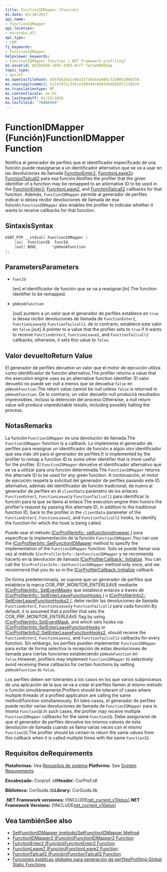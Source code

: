 ```yaml
---
title: FunctionIDMapper (Función)
ms.date: 03/30/2017
api_name:
- FunctionIDMapper
api_location:
- mscorwks.dll
api_type:
- COM
f1_keywords:
- FunctionIDMapper
helpviewer_keywords:
- FunctionIDMapper function [.NET Framework profiling]
ms.assetid: b8205b60-1893-4303-8cff-7ac5a00892aa
topic_type:
- apiref
ms.openlocfilehash: d5bf6626e2c6ba15fa9a5da08bcf2d9052866750
ms.sourcegitcommit: b11efd71c3d5ce3d9449c8d4345481b9f21392c6
ms.translationtype: MT
ms.contentlocale: es-ES
ms.lasthandoff: 01/29/2020
ms.locfileid: "76866949"
---
```

# <a name="functionidmapper-function"></a><span data-ttu-id="023b5-102">FunctionIDMapper (Función)</span><span class="sxs-lookup"><span data-stu-id="023b5-102">FunctionIDMapper Function</span></span>
<span data-ttu-id="023b5-103">Notifica al generador de perfiles que el identificador especificado de una función puede reasignarse a un identificador alternativo que se va a usar en las devoluciones de llamada [FunctionEnter2](functionenter2-function.md), [FunctionLeave2](functionleave2-function.md)y [FunctionTailcall2](functiontailcall2-function.md) para esa función.</span><span class="sxs-lookup"><span data-stu-id="023b5-103">Notifies the profiler that the given identifier of a function may be remapped to an alternative ID to be used in the [FunctionEnter2](functionenter2-function.md), [FunctionLeave2](functionleave2-function.md), and [FunctionTailcall2](functiontailcall2-function.md) callbacks for that function.</span></span> <span data-ttu-id="023b5-104">Además, `FunctionIDMapper` permite al generador de perfiles indicar si desea recibir devoluciones de llamada de esa función.</span><span class="sxs-lookup"><span data-stu-id="023b5-104">`FunctionIDMapper` also enables the profiler to indicate whether it wants to receive callbacks for that function.</span></span>  
  
## <a name="syntax"></a><span data-ttu-id="023b5-105">Sintaxis</span><span class="sxs-lookup"><span data-stu-id="023b5-105">Syntax</span></span>  
  
```cpp  
UINT_PTR __stdcall FunctionIDMapper (  
    [in]  FunctionID  funcId,   
    [out] BOOL       *pbHookFunction  
);  
```  
  
## <a name="parameters"></a><span data-ttu-id="023b5-106">Parameters</span><span class="sxs-lookup"><span data-stu-id="023b5-106">Parameters</span></span>

- `funcId`

  <span data-ttu-id="023b5-107">\[en] el identificador de función que se va a reasignar.</span><span class="sxs-lookup"><span data-stu-id="023b5-107">\[in] The function identifier to be remapped.</span></span>

- `pbHookFunction`

  <span data-ttu-id="023b5-108">\[out] puntero a un valor que el generador de perfiles establece en `true` si desea recibir devoluciones de llamada de `FunctionEnter2`, `FunctionLeave2`y `FunctionTailcall2`. de lo contrario, establece este valor en `false`.</span><span class="sxs-lookup"><span data-stu-id="023b5-108">\[out] A pointer to a value that the profiler sets to `true` if it wants to receive `FunctionEnter2`, `FunctionLeave2`, and `FunctionTailcall2` callbacks; otherwise, it sets this value to `false`.</span></span>

## <a name="return-value"></a><span data-ttu-id="023b5-109">Valor devuelto</span><span class="sxs-lookup"><span data-stu-id="023b5-109">Return Value</span></span>  
 <span data-ttu-id="023b5-110">El generador de perfiles devuelve un valor que el motor de ejecución utiliza como identificador de función alternativo.</span><span class="sxs-lookup"><span data-stu-id="023b5-110">The profiler returns a value that the execution engine uses as an alternative function identifier.</span></span> <span data-ttu-id="023b5-111">El valor devuelto no puede ser null a menos que se devuelva `false` en `pbHookFunction`.</span><span class="sxs-lookup"><span data-stu-id="023b5-111">The return value cannot be null unless `false` is returned in `pbHookFunction`.</span></span> <span data-ttu-id="023b5-112">De lo contrario, un valor devuelto null producirá resultados imprevisibles, incluso la detención del proceso.</span><span class="sxs-lookup"><span data-stu-id="023b5-112">Otherwise, a null return value will produce unpredictable results, including possibly halting the process.</span></span>  
  
## <a name="remarks"></a><span data-ttu-id="023b5-113">Notas</span><span class="sxs-lookup"><span data-stu-id="023b5-113">Remarks</span></span>  
 <span data-ttu-id="023b5-114">La función `FunctionIDMapper` es una devolución de llamada.</span><span class="sxs-lookup"><span data-stu-id="023b5-114">The `FunctionIDMapper` function is a callback.</span></span> <span data-ttu-id="023b5-115">Lo implementa el generador de perfiles para reasignar un identificador de función a algún otro identificador que sea más útil para el generador de perfiles.</span><span class="sxs-lookup"><span data-stu-id="023b5-115">It is implemented by the profiler to remap a function ID to some other identifier that is more useful for the profiler.</span></span> <span data-ttu-id="023b5-116">El `FunctionIDMapper` devuelve el identificador alternativo que se va a utilizar para una función determinada.</span><span class="sxs-lookup"><span data-stu-id="023b5-116">The `FunctionIDMapper` returns the alternate ID to be used for any given function.</span></span> <span data-ttu-id="023b5-117">A continuación, el motor de ejecución respeta la solicitud del generador de perfiles pasando este ID. alternativo, además del identificador de función tradicional, de nuevo al generador de perfiles en el `clientData` parámetro de los enlaces `FunctionEnter2`, `FunctionLeave2`y `FunctionTailcall2` para identificar la función para la que se llama al enlace.</span><span class="sxs-lookup"><span data-stu-id="023b5-117">The execution engine then honors the profiler's request by passing this alternate ID, in addition to the traditional function ID, back to the profiler in the `clientData` parameter of the `FunctionEnter2`, `FunctionLeave2`, and `FunctionTailcall2` hooks, to identify the function for which the hook is being called.</span></span>  
  
 <span data-ttu-id="023b5-118">Puede usar el método [ICorProfilerInfo:: setfunctionidmapper (](icorprofilerinfo-setfunctionidmapper-method.md) para especificar la implementación de la función `FunctionIDMapper`.</span><span class="sxs-lookup"><span data-stu-id="023b5-118">You can use the [ICorProfilerInfo::SetFunctionIDMapper](icorprofilerinfo-setfunctionidmapper-method.md) method to specify the implementation of the `FunctionIDMapper` function.</span></span> <span data-ttu-id="023b5-119">Solo se puede llamar una vez al método `ICorProfilerInfo::SetFunctionIDMapper` y se recomienda hacerlo en la devolución de llamada [ICorProfilerCallback:: Initialize](icorprofilercallback-initialize-method.md) .</span><span class="sxs-lookup"><span data-stu-id="023b5-119">You can call the `ICorProfilerInfo::SetFunctionIDMapper` method only once, and we recommend that you do so in the [ICorProfilerCallback::Initialize](icorprofilercallback-initialize-method.md) callback.</span></span>  
  
 <span data-ttu-id="023b5-120">De forma predeterminada, se supone que un generador de perfiles que establece la marca COR_PRF_MONITOR_ENTERLEAVE mediante [ICorProfilerInfo:: SetEventMask](icorprofilerinfo-seteventmask-method.md)y que establece enlaces a través de [ICorProfilerInfo:: SetEnterLeaveFunctionHooks (](icorprofilerinfo-setenterleavefunctionhooks-method.md) o [ICorProfilerInfo2:: SetEnterLeaveFunctionHooks2 (](icorprofilerinfo2-setenterleavefunctionhooks2-method.md), debe recibir las devoluciones de llamada `FunctionEnter2`, `FunctionLeave2`y `FunctionTailcall2` para cada función.</span><span class="sxs-lookup"><span data-stu-id="023b5-120">By default, it is assumed that a profiler that sets the COR_PRF_MONITOR_ENTERLEAVE flag by using [ICorProfilerInfo::SetEventMask](icorprofilerinfo-seteventmask-method.md), and which sets hooks via [ICorProfilerInfo::SetEnterLeaveFunctionHooks](icorprofilerinfo-setenterleavefunctionhooks-method.md) or [ICorProfilerInfo2::SetEnterLeaveFunctionHooks2](icorprofilerinfo2-setenterleavefunctionhooks2-method.md), should receive the `FunctionEnter2`, `FunctionLeave2`, and `FunctionTailcall2` callbacks for every function.</span></span> <span data-ttu-id="023b5-121">Sin embargo, los perfiles pueden implementar `FunctionIDMapper` para evitar de forma selectiva la recepción de estas devoluciones de llamada para ciertas funciones estableciendo `pbHookFunction` en `false`.</span><span class="sxs-lookup"><span data-stu-id="023b5-121">However, profilers may implement `FunctionIDMapper` to selectively avoid receiving these callbacks for certain functions by setting `pbHookFunction` to `false`.</span></span>  
  
 <span data-ttu-id="023b5-122">Los perfiles deben ser tolerantes a los casos en los que varios subprocesos de una aplicación de la que se va a crear el perfiles llamen al mismo método o función simultáneamente.</span><span class="sxs-lookup"><span data-stu-id="023b5-122">Profilers should be tolerant of cases where multiple threads of a profiled application are calling the same method/function simultaneously.</span></span> <span data-ttu-id="023b5-123">En tales casos, el generador de perfiles puede recibir varias devoluciones de llamada de `FunctionIDMapper` para la misma `FunctionID`.</span><span class="sxs-lookup"><span data-stu-id="023b5-123">In such cases, the profiler may receive multiple `FunctionIDMapper` callbacks for the same `FunctionID`.</span></span> <span data-ttu-id="023b5-124">Debe asegurarse de que el generador de perfiles devuelve los mismos valores de esta devolución de llamada cuando se llama varias veces con el mismo `FunctionID`.</span><span class="sxs-lookup"><span data-stu-id="023b5-124">The profiler should be certain to return the same values from this callback when it is called multiple times with the same `FunctionID`.</span></span>  
  
## <a name="requirements"></a><span data-ttu-id="023b5-125">Requisitos de</span><span class="sxs-lookup"><span data-stu-id="023b5-125">Requirements</span></span>  
 <span data-ttu-id="023b5-126">**Plataformas:** Vea [Requisitos de sistema](../../../../docs/framework/get-started/system-requirements.md).</span><span class="sxs-lookup"><span data-stu-id="023b5-126">**Platforms:** See [System Requirements](../../../../docs/framework/get-started/system-requirements.md).</span></span>  
  
 <span data-ttu-id="023b5-127">**Encabezado:** Corprof. idl</span><span class="sxs-lookup"><span data-stu-id="023b5-127">**Header:** CorProf.idl</span></span>  
  
 <span data-ttu-id="023b5-128">**Biblioteca:** CorGuids.lib</span><span class="sxs-lookup"><span data-stu-id="023b5-128">**Library:** CorGuids.lib</span></span>  
  
 <span data-ttu-id="023b5-129">**.NET Framework versiones:** [!INCLUDE[net_current_v10plus](../../../../includes/net-current-v10plus-md.md)]</span><span class="sxs-lookup"><span data-stu-id="023b5-129">**.NET Framework Versions:** [!INCLUDE[net_current_v10plus](../../../../includes/net-current-v10plus-md.md)]</span></span>  
  
## <a name="see-also"></a><span data-ttu-id="023b5-130">Vea también</span><span class="sxs-lookup"><span data-stu-id="023b5-130">See also</span></span>

- [<span data-ttu-id="023b5-131">SetFunctionIDMapper (método)</span><span class="sxs-lookup"><span data-stu-id="023b5-131">SetFunctionIDMapper Method</span></span>](icorprofilerinfo-setfunctionidmapper-method.md)
- [<span data-ttu-id="023b5-132">FunctionIDMapper2 (Función)</span><span class="sxs-lookup"><span data-stu-id="023b5-132">FunctionIDMapper2 Function</span></span>](functionidmapper2-function.md)
- [<span data-ttu-id="023b5-133">FunctionEnter2 (Función)</span><span class="sxs-lookup"><span data-stu-id="023b5-133">FunctionEnter2 Function</span></span>](functionenter2-function.md)
- [<span data-ttu-id="023b5-134">FunctionLeave2 (Función)</span><span class="sxs-lookup"><span data-stu-id="023b5-134">FunctionLeave2 Function</span></span>](functionleave2-function.md)
- [<span data-ttu-id="023b5-135">FunctionTailcall2 (Función)</span><span class="sxs-lookup"><span data-stu-id="023b5-135">FunctionTailcall2 Function</span></span>](functiontailcall2-function.md)
- [<span data-ttu-id="023b5-136">Funciones estáticas globales para generación de perfiles</span><span class="sxs-lookup"><span data-stu-id="023b5-136">Profiling Global Static Functions</span></span>](profiling-global-static-functions.md)
